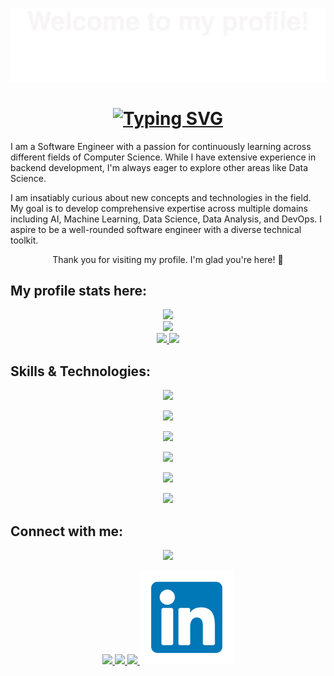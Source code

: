 <p align="center"> 
  <img src="assets/Bottom_up.svg">
</p>
<div align="center">
  <h1>
    <a href="https://git.io/typing-svg"><img src="https://readme-typing-svg.herokuapp.com?font=Fira+Code&weight=500&size=40&pause=1000&color=F7C213&center=true&vCenter=true&width=435&height=70&lines=Hi%2C+I'm+Omar%F0%9F%91%8B" alt="Typing SVG" /></a>
  </h1>
</div>

<p>
I am a Software Engineer with a passion for continuously learning across different fields of Computer Science. While I have extensive experience in backend development, I'm always eager to explore other areas like Data Science.

I am insatiably curious about new concepts and technologies in the field. My goal is to develop comprehensive expertise across multiple domains including AI, Machine Learning, Data Science, Data Analysis, and DevOps. I aspire to be a well-rounded software engineer with a diverse technical toolkit.
</p>
<p align="center">
Thank you for visiting my profile. I'm glad you're here! 🎉
</p>

## **My profile stats here:**

<div align="center">
  <a href="https://github.com/Omarr-kh">
    <img src="http://github-profile-summary-cards.vercel.app/api/cards/profile-details?username=Omarr-kh&theme=slateorange" />
  </a>
  
  </div>

<div align="center">
  <a href="https://github.com/Omarr-kh">
    <img src="https://github-readme-streak-stats.herokuapp.com?user=Omarr-kh&theme=rising-sun&hide_border=true&exclude_days=Sun" />
  </a>
  
</div>
  
<div align="center">
  <a href="https://github.com/Omarr-kh">
    <img src="http://github-profile-summary-cards.vercel.app/api/cards/stats?username=Omarr-kh&theme=slateorange" />
    <img src="http://github-profile-summary-cards.vercel.app/api/cards/most-commit-language?username=Omarr-kh&theme=slateorange" />
  </a>
</div>

## **Skills & Technologies:**

<div align="center">
  <img src="https://profile-counter.glitch.me/Omarr-kh/count.svg?"  />
</div>

<div align="center">
  <p align="center">
    <img src="https://media.giphy.com/media/QssGEmpkyEOhBCb7e1/giphy.gif" width="200"/>
  </p>
</div>

<div align="center">
  <p align="center">
  <a href="https://github.com/Omarr-kh">
    <img src="https://img.shields.io/badge/Languages:-orange" />
  </a>
</p>
</div>

<div align="center">
  <p align="center">
  <a href="https://github.com/Omarr-kh?tab=repositories">
    <img src="https://skillicons.dev/icons?i=py,cpp,c,html,css,js" />
  </a>
</p>
</div>

<div align="center">
  <p align="center">
  <a href="https://github.com/Omarr-kh">
    <img src="https://img.shields.io/badge/Development:-orange" />
  </a>
</p>
</div>

<div align="center">
  <p align="center">
  <a href="https://github.com/Omarr-kh?tab=repositories">
    <img src="https://skillicons.dev/icons?i=git,visualstudio,vscode" /> 
  </a>
</p>
</div>

## **Connect with me:**

<div align="center">
  <p align="center">
  <a href="https://github.com/Omarr-kh">
    <img src="https://img.shields.io/badge/Socialmedia:-orange" />
  </a>
</p>
</div>

<p align="center">
  <a href="https://twitter.com/OmarKhaled11122">
    <img src="https://skillicons.dev/icons?i=twitter" />
  </a>
    <a href="https://stackoverflow.com/users/13672531/omar-khaled">
    <img src="https://skillicons.dev/icons?i=stackoverflow" />
  </a>
  <a href="https://www.instagram.com/oomarrkhalled">
    <img src="https://skillicons.dev/icons?i=instagram" />
  </a>
  <a href="https://www.linkedin.com/in/omar-khaled-b51070191/">
        <img src="LikedIn.png" alt="LinkedIn">
    </a>
</p>
